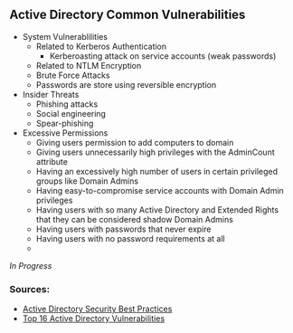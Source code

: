 ## Active Directory Common Vulnerabilities
* System Vulnerablilities
    * Related to Kerberos Authentication
        * Kerberoasting attack on service accounts (weak passwords)
    * Related to NTLM Encryption
    * Brute Force Attacks
    * Passwords  are store using reversible encryption
* Insider Threats
    * Phishing attacks
    * Social engineering
    * Spear-phishing
* Excessive Permissions
    * Giving users permission to add computers to domain
    * Giving users unnecessarily high privileges with the AdminCount attribute
    * Having an excessively high number of users in certain privileged groups like Domain Admins
    * Having easy-to-compromise service accounts with Domain Admin privileges  
    * Having users with so many Active Directory and Extended Rights that they can be considered shadow Domain Admins
    *  Having users with passwords that never expire
    * Having users with no password requirements at all
    * 

_In Progress_

### Sources:
* [Active Directory Security Best Practices](https://www.lepide.com/blog/active-directory-security-best-practices/#:~:text=Active%20Directory%20System%20Vulnerabilities%20Active%20Directory%20uses%20Kerberos,actually%20used%20in%20AD%2C%20despite%20security%20being%20subpar.)
* [Top 16 Active Directory Vulnerabilities](https://www.infosecmatter.com/top-16-active-directory-vulnerabilities/)